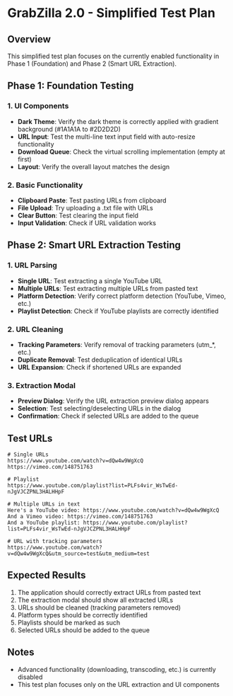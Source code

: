 # GrabZilla 2.0 - Simplified Test Plan

## Overview

This simplified test plan focuses on the currently enabled functionality in Phase 1 (Foundation) and Phase 2 (Smart URL Extraction).

## Phase 1: Foundation Testing

### 1. UI Components

- **Dark Theme**: Verify the dark theme is correctly applied with gradient background (#1A1A1A to #2D2D2D)
- **URL Input**: Test the multi-line text input field with auto-resize functionality
- **Download Queue**: Check the virtual scrolling implementation (empty at first)
- **Layout**: Verify the overall layout matches the design

### 2. Basic Functionality

- **Clipboard Paste**: Test pasting URLs from clipboard
- **File Upload**: Try uploading a .txt file with URLs
- **Clear Button**: Test clearing the input field
- **Input Validation**: Check if URL validation works

## Phase 2: Smart URL Extraction Testing

### 1. URL Parsing

- **Single URL**: Test extracting a single YouTube URL
- **Multiple URLs**: Test extracting multiple URLs from pasted text
- **Platform Detection**: Verify correct platform detection (YouTube, Vimeo, etc.)
- **Playlist Detection**: Check if YouTube playlists are correctly identified

### 2. URL Cleaning

- **Tracking Parameters**: Verify removal of tracking parameters (utm_*, etc.)
- **Duplicate Removal**: Test deduplication of identical URLs
- **URL Expansion**: Check if shortened URLs are expanded

### 3. Extraction Modal

- **Preview Dialog**: Verify the URL extraction preview dialog appears
- **Selection**: Test selecting/deselecting URLs in the dialog
- **Confirmation**: Check if selected URLs are added to the queue

## Test URLs

```
# Single URLs
https://www.youtube.com/watch?v=dQw4w9WgXcQ
https://vimeo.com/148751763

# Playlist
https://www.youtube.com/playlist?list=PLFs4vir_WsTwEd-nJgVJCZPNL3HALHHpF

# Multiple URLs in text
Here's a YouTube video: https://www.youtube.com/watch?v=dQw4w9WgXcQ
And a Vimeo video: https://vimeo.com/148751763
And a YouTube playlist: https://www.youtube.com/playlist?list=PLFs4vir_WsTwEd-nJgVJCZPNL3HALHHpF

# URL with tracking parameters
https://www.youtube.com/watch?v=dQw4w9WgXcQ&utm_source=test&utm_medium=test
```

## Expected Results

1. The application should correctly extract URLs from pasted text
2. The extraction modal should show all extracted URLs
3. URLs should be cleaned (tracking parameters removed)
4. Platform types should be correctly identified
5. Playlists should be marked as such
6. Selected URLs should be added to the queue

## Notes

- Advanced functionality (downloading, transcoding, etc.) is currently disabled
- This test plan focuses only on the URL extraction and UI components 